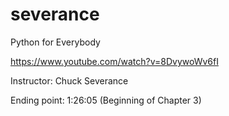 # severance

Python for Everybody

https://www.youtube.com/watch?v=8DvywoWv6fI

Instructor: Chuck Severance

Ending point: 1:26:05 (Beginning of Chapter 3)
